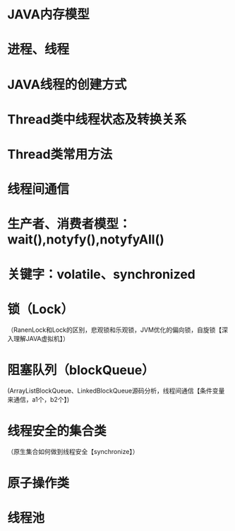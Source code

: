 # JAVA内存模型

# 进程、线程

# JAVA线程的创建方式

# Thread类中线程状态及转换关系

# Thread类常用方法

# 线程间通信

# 生产者、消费者模型：wait\(\),notyfy\(\),notyfyAll\(\)

# 关键字：volatile、synchronized

# 锁（Lock）

（RanenLock和Lock的区别，悲观锁和乐观锁，JVM优化的偏向锁，自旋锁【深入理解JAVA虚拟机】）

# 阻塞队列（blockQueue）

\(ArrayListBlockQueue、LinkedBlockQueue源码分析，线程间通信【条件变量来通信，a1个，b2个】\)

# 线程安全的集合类

（原生集合如何做到线程安全【synchronize】）

# 原子操作类

# 线程池



